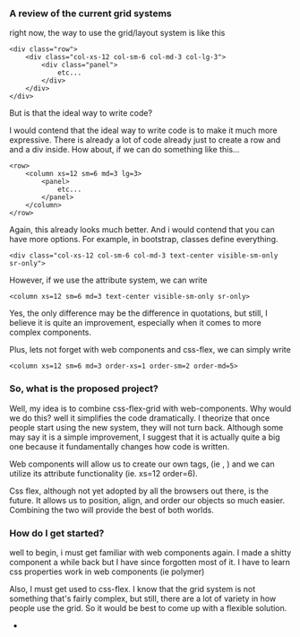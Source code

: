 ### A review of the current grid systems

right now, the way to use the grid/layout system is like this 

	<div class="row">
    	<div class="col-xs-12 col-sm-6 col-md-3 col-lg-3">
        	<div class="panel">
            	etc...
            </div>
        </div>
    </div>

But is that the ideal way to write code?

I would contend that the ideal way to write code is to make it much more expressive. There is already a lot of code already just to create a row and and a div inside. How about, if we can do something like this... 

	<row>
    	<column xs=12 sm=6 md=3 lg=3>
        	<panel>
            	etc...
            </panel>
        </column>
    </row>

Again, this already looks much better. And i would contend that you can have more options. For example, in bootstrap, classes define everything. 

	<div class="col-xs-12 col-sm-6 col-md-3 text-center visible-sm-only sr-only">

However, if we use the attribute system, we can write 

	<column xs=12 sm=6 md=3 text-center visible-sm-only sr-only>

Yes, the only difference may be the difference in quotations, but still, I believe it is quite an improvement, especially when it comes to more complex components. 

Plus, lets not forget with web components and css-flex, we can simply write 

	<column xs=12 sm=6 md=3 order-xs=1 order-sm=2 order-md=5>

### So, what is the proposed project?

Well, my idea is to combine css-flex-grid with web-components. Why would we do this? well it simplifies the code dramatically. I theorize that once people start using the new system, they will not turn back. Although some may say it is a simple improvement, I suggest that it is actually quite a big one because it fundamentally changes how code is written. 

Web components will allow us to create our own tags, (ie <row>, <column>) and we can utilize its attribute functionality (ie. xs=12 order=6). 

Css flex, although not yet adopted by all the browsers out there, is the future. It allows us to position, align, and order our objects so much easier. Combining the two will provide the best of both worlds. 

### How do I get started?

well to begin, i must get familiar with web components again. I made a shitty component a while back but I have since forgotten most of it. I have to learn css properties work in web components (ie polymer)

Also, I must get used to css-flex. I know that the grid system is not something that's fairly complex, but still, there are a lot of variety in how people use the grid. So it would be best to come up with a flexible solution. 





































-